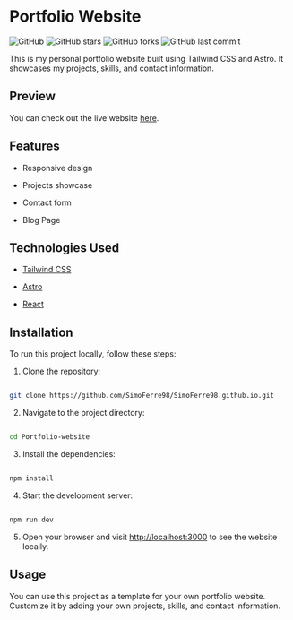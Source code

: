 
# Portfolio Website

  

![GitHub](https://img.shields.io/github/license/DevRohit06/Portfolio-website) ![GitHub stars](https://img.shields.io/github/stars/DevRohit06/Portfolio-website) ![GitHub forks](https://img.shields.io/github/forks/DevRohit06/Portfolio-website) ![GitHub last commit](https://img.shields.io/github/last-commit/DevRohit06/Portfolio-website)

  

This is my personal portfolio website built using Tailwind CSS and Astro. It showcases my projects, skills, and contact information.

  

## Preview

  

You can check out the live website [here](https://simoferre98.github.io).

  

## Features

  

- Responsive design

- Projects showcase

- Contact form

- Blog Page

  

## Technologies Used

  

- [Tailwind CSS](https://tailwindcss.com/)

- [Astro](https://astro.build/)

- [React](https://react.dev/)

  

## Installation

  

To run this project locally, follow these steps:

  

1. Clone the repository:

  

```bash

git clone https://github.com/SimoFerre98/SimoFerre98.github.io.git

```

  

2. Navigate to the project directory:

  

```bash

cd Portfolio-website

```

  

3. Install the dependencies:

  

```bash

npm install

```

  

4. Start the development server:

  

```bash

npm run dev

```

  

5. Open your browser and visit [http://localhost:3000](http://localhost:3000) to see the website locally.

  

## Usage

  

You can use this project as a template for your own portfolio website. Customize it by adding your own projects, skills, and contact information.